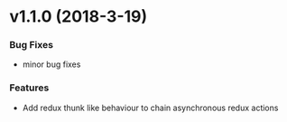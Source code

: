 <a name="v1.1.0"></a>
# v1.1.0 (2018-3-19)


### Bug Fixes

* minor bug fixes

### Features

* Add redux thunk like behaviour to chain asynchronous redux actions


